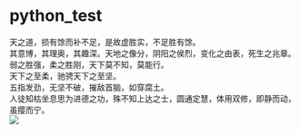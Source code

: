 # python_test
天之道，损有馀而补不足，是故虚胜实，不足胜有馀。<br>
其意博，其理奥，其趣深。天地之像分，阴阳之侯烈，变化之由表，死生之兆章。<br>
弱之胜强，柔之胜刚，天下莫不知，莫能行。<br>
天下之至柔，驰骋天下之至坚。<br>
五指发劲，无坚不破，摧敌首脑，如穿腐土。<br>
人徒知枯坐息思为进德之功，殊不知上达之士，圆通定慧，体用双修，即静而动，虽撄而宁。<br>
![](https://github.com/Xisney/python_test/master/picture/fate.jpg)
